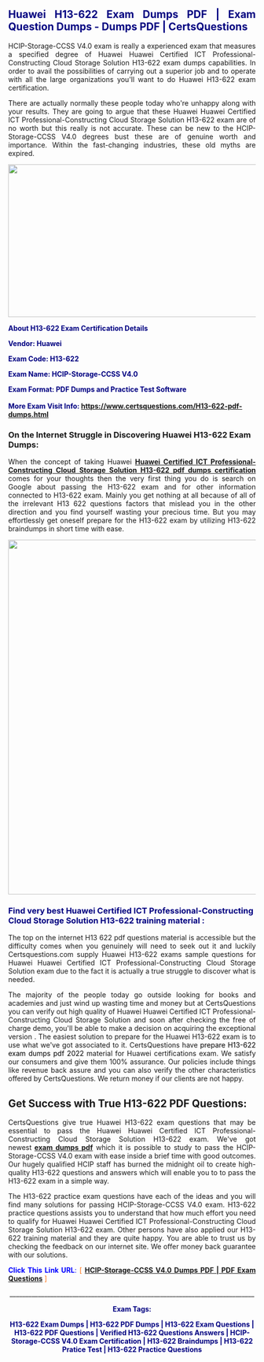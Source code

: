 <h2 style="text-align: justify;"><span style="color: #000080;">Huawei H13-622 Exam Dumps PDF | Exam Question Dumps - Dumps PDF | CertsQuestions</span></h2>
<p style="text-align: justify;">HCIP-Storage-CCSS V4.0 exam is really a experienced exam that measures a specified degree of Huawei  Huawei Certified ICT Professional-Constructing Cloud Storage Solution H13-622 exam dumps capabilities. In order to avail the possibilities of carrying out a superior job and to operate with all the large organizations you'll want to do Huawei H13-622 exam certification.</p>
<p style="text-align: justify;">There are actually normally these people today who're unhappy along with your results. They are going to argue that these Huawei  Huawei Certified ICT Professional-Constructing Cloud Storage Solution H13-622 exam are of no worth but this really is not accurate. These can be new to the HCIP-Storage-CCSS V4.0 degrees bust these are of genuine worth and importance. Within the fast-changing industries, these old myths are expired.</p>
<p><img style="display: block; margin-left: auto; margin-right: auto;" src="https://i.imgur.com/eaP4ae9.png" width="840" height="310" /></p>
<p><span style="color: #000080;"><strong>About H13-622 Exam Certification Details</strong></span></p>
<p><span style="color: #000080;"><strong>Vendor: Huawei<br /></strong></span></p>
<p><span style="color: #000080;"><strong>Exam Code: H13-622</strong></span></p>
<p><span style="color: #000080;"><strong>Exam Name: HCIP-Storage-CCSS V4.0</strong></span></p>
<p><span style="color: #000080;"><strong>Exam Format: PDF Dumps and Practice Test Software<br /><br />More Exam Visit Info: <span style="color: #ff6600;"><a href="https://www.certsquestions.com/H13-622-pdf-dumps.html">https://www.certsquestions.com/H13-622-pdf-dumps.html</a></span></strong></span></p>
<h3>On the Internet Struggle in Discovering Huawei H13-622 Exam Dumps:</h3>
<p style="text-align: justify;">When the concept of taking Huawei <a href="https://www.certsquestions.com/H13-622-pdf-dumps.html"><strong> Huawei Certified ICT Professional-Constructing Cloud Storage Solution H13-622 pdf dumps certification</strong></a> comes for your thoughts then the very first thing you do is search on Google about passing the H13-622 exam and for other information connected to H13-622 exam. Mainly you get nothing at all because of all of the irrelevant H13 622 questions factors that mislead you in the other direction and you find yourself wasting your precious time. But you may effortlessly get oneself prepare for the H13-622 exam by utilizing H13-622 braindumps in short time with ease.</p>
<p><a href="https://www.certsquestions.com/H13-622-pdf-dumps.html"><img style="display: block; margin-left: auto; margin-right: auto;" src="https://i.imgur.com/pxhoKQ2.png" width="720" /></a></p>
<h3><span style="color: #000080;">Find very best  Huawei Certified ICT Professional-Constructing Cloud Storage Solution H13-622 training material :</span></h3>
<p style="text-align: justify;">The top on the internet H13 622 pdf questions material is accessible but the difficulty comes when you genuinely will need to seek out it and luckily Certsquestions.com supply Huawei H13-622 exams sample questions for Huawei  Huawei Certified ICT Professional-Constructing Cloud Storage Solution exam due to the fact it is actually a true struggle to discover what is needed.</p>
<p style="text-align: justify;">The majority of the people today go outside looking for books and academies and just wind up wasting time and money but at CertsQuestions you can verify out high quality of Huawei  Huawei Certified ICT Professional-Constructing Cloud Storage Solution and soon after checking the free of charge demo, you'll be able to make a decision on acquiring the exceptional version . The easiest solution to prepare for the Huawei H13-622 exam is to use what we've got associated to it. CertsQuestions have <span style="color: #000000;">prepare H13-622 exam dumps pdf 2022</span> material for Huawei certifications exam. We satisfy our consumers and give them 100% assurance. Our policies include things like revenue back assure and you can also verify the other characteristics offered by CertsQuestions. We return money if our clients are not happy.</p>
<h2>Get Success with True H13-622 PDF Questions:</h2>
<p style="text-align: justify;">CertsQuestions give true Huawei H13-622 exam questions that may be essential to pass the Huawei  Huawei Certified ICT Professional-Constructing Cloud Storage Solution H13-622 exam. We've got newest<strong>&nbsp;<a href="https://www.certsquestions.com/">exam dumps pdf</a></strong>&nbsp;which it is possible to study to pass the HCIP-Storage-CCSS V4.0 exam with ease inside a brief time with good outcomes. Our hugely qualified HCIP staff has burned the midnight oil to create high-quality H13-622 questions and answers which will enable you to to pass the H13-622 exam in a simple way.</p>
<p style="text-align: justify;">The H13-622 practice exam questions have each of the ideas and you will find many solutions for passing HCIP-Storage-CCSS V4.0 exam. H13-622 practice questions assists you to understand that how much effort you need to qualify for Huawei  Huawei Certified ICT Professional-Constructing Cloud Storage Solution H13-622 exam. Other persons have also applied our H13-622 training material and they are quite happy. You are able to trust us by checking the feedback on our internet site. We offer money back guarantee with our solutions.</p>
<p style="text-align: justify;"><span style="color: #0000ff;"><strong>Click This Link URL</strong>:</span> <span style="color: #ff6600;">[ <strong><a href="https://www.certsquestions.com/hcip-certification.html">HCIP-Storage-CCSS V4.0 Dumps PDF | PDF Exam Questions</a></strong> ]</span></p>
<p style="text-align: center;">______________________________________________________________________________</p>
<p style="text-align: center;"><span style="color: #000080;"><strong>Exam Tags:</strong></span></p>
<p style="text-align: center;"><span style="color: #000080;"><strong>H13-622 Exam Dumps | H13-622 PDF Dumps | H13-622 Exam Questions | H13-622 PDF Questions | Verified H13-622 Questions Answers | HCIP-Storage-CCSS V4.0 Exam Certification | H13-622 Braindumps | H13-622 Pratice Test | H13-622 Practice Questions</strong></span></p>
